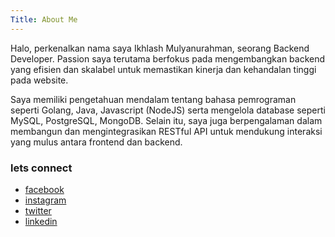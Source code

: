 ```yaml
---
Title: About Me 
---
```


Halo, perkenalkan nama saya Ikhlash Mulyanurahman, seorang Backend Developer. Passion saya terutama berfokus pada mengembangkan backend yang efisien dan skalabel untuk memastikan kinerja dan kehandalan tinggi pada website.

Saya memiliki pengetahuan mendalam tentang bahasa pemrograman seperti Golang, Java, Javascript (NodeJS) serta mengelola database seperti MySQL, PostgreSQL, MongoDB. Selain itu, saya juga berpengalaman dalam membangun dan mengintegrasikan RESTful API untuk mendukung interaksi yang mulus antara frontend dan backend. 

### lets connect
- [facebook](https://facebook.com/ikhlash.mulyanurahman.54)
- [instagram](https://instagram.com/ikhlashmulya_)
- [twitter](https://twitter.com/imulyaa_)
- [linkedin](www.linkedin.com/in/ikhlash-mulyanurahman)